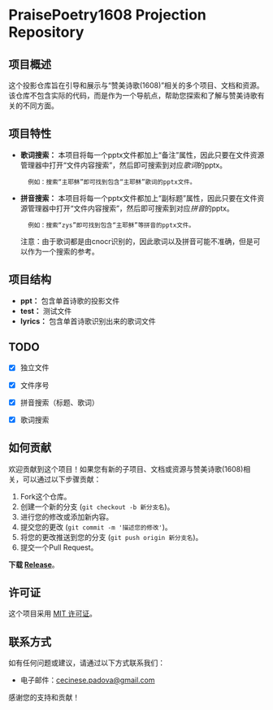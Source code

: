 # PraisePoetry1608 Projection Repository

## 项目概述

这个投影仓库旨在引导和展示与“赞美诗歌(1608)”相关的多个项目、文档和资源。该仓库不包含实际的代码，而是作为一个导航点，帮助您探索和了解与赞美诗歌有关的不同方面。

## 项目特性
- **歌词搜索：** 本项目将每一个pptx文件都加上“备注”属性，因此只要在文件资源管理器中打开“文件内容搜索”，然后即可搜索到对应*歌词*的pptx。
  ```
    例如：搜索“主耶稣”即可找到包含“主耶稣”歌词的pptx文件。
  ```
- **拼音搜索：** 本项目将每一个pptx文件都加上“副标题”属性，因此只要在文件资源管理器中打开“文件内容搜索”，然后即可搜索到对应*拼音*的pptx。
  ```
    例如：搜索“zys”即可找到包含“主耶稣”等拼音的pptx文件。
  ```
  
  注意：由于歌词都是由cnocr识别的，因此歌词以及拼音可能不准确，但是可以作为一个搜索的参考。
  

## 项目结构

- **ppt：** 包含单首诗歌的投影文件
- **test：** 测试文件
- **lyrics：** 包含单首诗歌识别出来的歌词文件

## TODO
 - [x] 独立文件
 - [x] 文件序号
 - [x] 拼音搜索（标题、歌词）
 - [x] 歌词搜索 


## 如何贡献

欢迎贡献到这个项目！如果您有新的子项目、文档或资源与赞美诗歌(1608)相关，可以通过以下步骤贡献：

1. Fork这个仓库。
2. 创建一个新的分支 (`git checkout -b 新分支名`)。
3. 进行您的修改或添加新内容。
4. 提交您的更改 (`git commit -m '描述您的修改'`)。
5. 将您的更改推送到您的分支 (`git push origin 新分支名`)。
6. 提交一个Pull Request。

**下载 [Release](https://github.com/Cecpadua/PraisePoetry1608/releases)**。

## 许可证

这个项目采用 [MIT 许可证](LICENSE)。

## 联系方式

如有任何问题或建议，请通过以下方式联系我们：

- 电子邮件：cecinese.padova@gmail.com

感谢您的支持和贡献！

